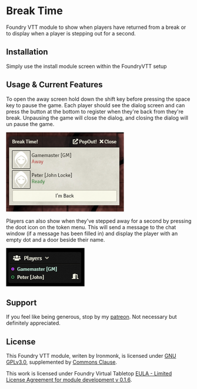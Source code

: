 # Break Time
Foundry VTT module to show when players have returned from a break or to display when a player is stepping out for a second.

## Installation
Simply use the install module screen within the FoundryVTT setup

## Usage & Current Features
To open the away screen hold down the shift key before pressing the space key to pause the game.  Each player should see the dialog screen and can press the button at the bottom to register when they're back from they're break.  Unpausing the game will close the dialog, and closing the dialog will un pause the game.

![Away Dialog](/screenshots/away_dialog.png)

Players can also show when they've stepped away for a second by pressing the doot icon on the token menu.  This will send a message to the chat window (if a message has been filled in) and display the player with an empty dot and a door beside their name.

![Away Indicator](/screenshots/away_indicator.png)

## Support

If you feel like being generous, stop by my <a href="https://www.patreon.com/ironmonk">patreon</a>.  Not necessary but definitely appreciated.

## License
This Foundry VTT module, writen by Ironmonk, is licensed under [GNU GPLv3.0](https://www.gnu.org/licenses/gpl-3.0.en.html), supplemented by [Commons Clause](https://commonsclause.com/).

This work is licensed under Foundry Virtual Tabletop [EULA - Limited License Agreement for module development v 0.1.6](http://foundryvtt.com/pages/license.html).
